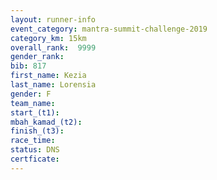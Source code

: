 ```yaml
---
layout: runner-info 
event_category: mantra-summit-challenge-2019 
category_km: 15km 
overall_rank:  9999
gender_rank: 
bib: 817
first_name: Kezia
last_name: Lorensia
gender: F
team_name: 
start_(t1): 
mbah_kamad_(t2): 
finish_(t3): 
race_time: 
status: DNS
certficate: 
---
```


